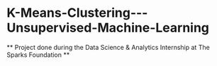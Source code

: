 # K-Means-Clustering---Unsupervised-Machine-Learning
** Project done during the Data Science &amp; Analytics Internship at The Sparks Foundation **

